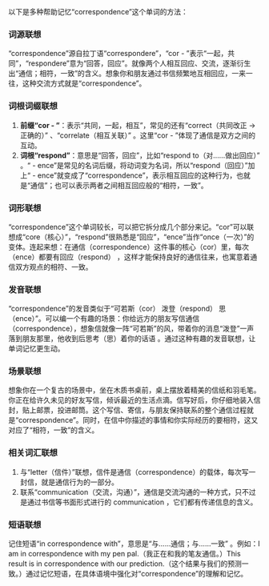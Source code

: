 以下是多种帮助记忆“correspondence”这个单词的方法：

### 词源联想
“correspondence”源自拉丁语“correspondere”，“cor - ”表示“一起，共同”，“respondere”意为“回答，回应”。就像两个人相互回应、交流，逐渐衍生出“通信；相符，一致”的含义。想象你和朋友通过书信频繁地互相回应，一来一往，这种交流方式就是“correspondence”。

### 词根词缀联想
1. **前缀“cor - ”**：表示“共同，一起，相互”，常见的还有“correct（共同改正 → 正确的）” 、“correlate（相互关联）” 。这里“cor - ”体现了通信是双方之间的互动。
2. **词根“respond”**：意思是“回答，回应”，比如“respond to（对……做出回应）” 。“ - ence”是常见的名词后缀，将动词变为名词，所以“respond（回应）”加上“ - ence”就变成了“correspondence”，表示相互回应的这种行为，也就是“通信”；也可以表示两者之间相互回应般的“相符，一致”。 

### 词形联想
“correspondence”这个单词较长，可以把它拆分成几个部分来记。“cor”可以联想成“core（核心）”，“respond”很熟悉是“回应”，“ence”当作“once（一次）”的变体。连起来想：在通信（correspondence）这件事的核心（cor）里，每次（ence）都要有回应（respond） ，这样才能保持良好的通信往来，也寓意着通信双方观点的相符、一致。 

### 发音联想
“correspondence”的发音类似于“可若斯（cor） 泼登（respond） 思（ence）”。可以编一个有趣的场景：你给远方的朋友写信通信（correspondence），想象信就像一阵“可若斯”的风，带着你的消息“泼登”一声落到朋友那里，他收到后思考（思）着你的话语 。通过这种有趣的发音联想，让单词记忆更生动。 

### 场景联想
想象你在一个复古的场景中，坐在木质书桌前，桌上摆放着精美的信纸和羽毛笔。你正在给许久未见的好友写信，倾诉最近的生活点滴。信写好后，你仔细地装入信封，贴上邮票，投进邮筒。这个写信、寄信，与朋友保持联系的整个通信过程就是“correspondence”。同时，在信中你描述的事情和你实际经历的要相符，这又对应了“相符，一致”的含义。 

### 相关词汇联想
1. 与“letter（信件）”联想，信件是通信（correspondence）的载体，每次写一封信，就是通信行为的一部分。
2. 联系“communication（交流，沟通）”，通信是交流沟通的一种方式，只不过是通过书信等书面形式进行的 communication ，它们都有传递信息的含义。 

### 短语联想
记住短语“in correspondence with”，意思是“与……通信；与……一致” 。例如：I am in correspondence with my pen pal.（我正在和我的笔友通信。）This result is in correspondence with our prediction.（这个结果与我们的预测一致。）通过记忆短语，在具体语境中强化对“correspondence”的理解和记忆。 